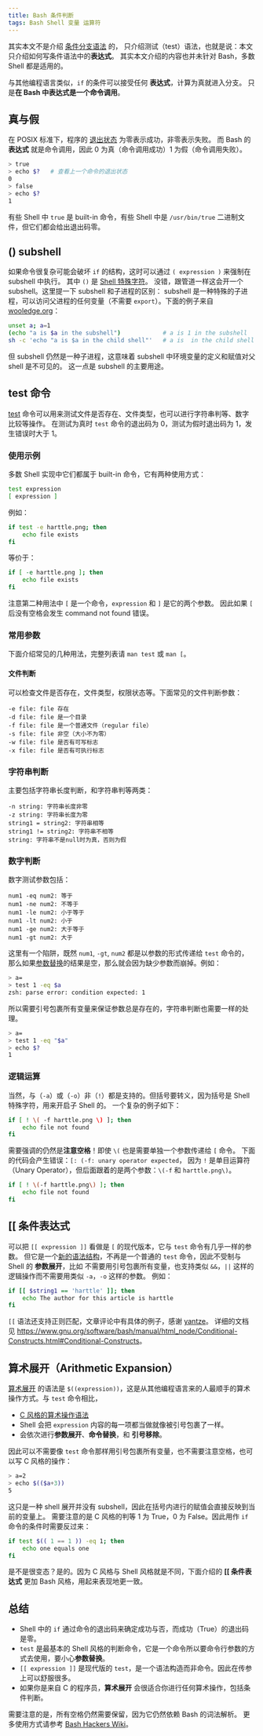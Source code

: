 ```yaml
---
title: Bash 条件判断
tags: Bash Shell 变量 运算符
---
```


其实本文不是介绍 [条件分支语法](https://www.gnu.org/software/bash/manual/bashref.html#Conditional-Constructs) 的，
只介绍测试（test）语法，也就是说：本文只介绍如何写条件语法中的**表达式**。
其实本文介绍的内容也并未针对 Bash，多数 Shell 都是适用的。

与其他编程语言类似，`if` 的条件可以接受任何 **表达式**，计算为真就进入分支。
只是**在 Bash 中表达式是一个命令调用**。

<!--more-->

## 真与假

在 POSIX 标准下，程序的 [退出状态](https://en.wikipedia.org/wiki/Exit_status#POSIX) 为零表示成功，非零表示失败。
而 Bash 的 **表达式** 就是命令调用，因此 0 为真（命令调用成功）1 为假（命令调用失败）。

```bash
> true
> echo $?   # 查看上一个命令的退出状态
0
> false
> echo $?
1
```

有些 Shell 中 `true` 是 built-in 命令，有些 Shell 中是 `/usr/bin/true` 二进制文件，但它们都会给出退出码零。

## () subshell

如果命令很复杂可能会破坏 `if` 的结构，这时可以通过 `( expression )` 来强制在 subshell 中执行。
其中 `()` 是 [Shell 特殊字符](http://pubs.opengroup.org/onlinepubs/9699919799/utilities/V3_chap02.html#tag_18_02)。
没错，跟管道一样这会开一个 subshell。这里提一下 subshell 和子进程的区别：
subshell 是一种特殊的子进程，可以访问父进程的任何变量（不需要 `export`）。下面的例子来自 [wooledge.org](http://mywiki.wooledge.org/SubShell)：

```bash
unset a; a=1
(echo "a is $a in the subshell")            # a is 1 in the subshell
sh -c 'echo "a is $a in the child shell"'   # a is  in the child shell
```

但 subshell 仍然是一种子进程，这意味着 subshell 中环境变量的定义和赋值对父 shell 是不可见的。
这一点是 subshell 的主要用途。

## test 命令

[test](https://en.wikipedia.org/wiki/Test_\(Unix\)) 命令可以用来测试文件是否存在、文件类型，也可以进行字符串判等、数字比较等操作。
在测试为真时 `test` 命令的退出码为 0，测试为假时退出码为 1，发生错误时大于 1。

### 使用示例

多数 Shell 实现中它们都属于 built-in 命令，它有两种使用方式：

```bash
test expression
[ expression ]
```

例如：

```bash
if test -e harttle.png; then
    echo file exists
fi
```

等价于：

```bash
if [ -e harttle.png ]; then
    echo file exists
fi
```

注意第二种用法中 `[` 是一个命令，`expression` 和 `]` 是它的两个参数。
因此如果 `[` 后没有空格会发生 command not found 错误。

### 常用参数

下面介绍常见的几种用法，完整列表请 `man test` 或 `man [`。

#### 文件判断

可以检查文件是否存在，文件类型，权限状态等。下面常见的文件判断参数：

```
-e file: file 存在
-d file: file 是一个目录
-f file: file 是一个普通文件（regular file）
-s file: file 非空（大小不为零）
-w file: file 是否有可写标志
-x file: file 是否有可执行标志
```

### 字符串判断

主要包括字符串长度判断，和字符串判等两类：

```
-n string: 字符串长度非零
-z string: 字符串长度为零
string1 = string2: 字符串相等
string1 != string2: 字符串不相等
string: 字符串不是null时为真，否则为假
```

### 数字判断

数字测试参数包括：

```
num1 -eq num2: 等于
num1 -ne num2: 不等于
num1 -le num2: 小于等于
num1 -lt num2: 小于
num1 -ge num2: 大于等于
num1 -gt num2: 大于
```

这里有一个陷阱，既然 `num1`, `-gt`, `num2` 都是以参数的形式传递给 `test` 命令的，
那么如果[参数替换](http://pubs.opengroup.org/onlinepubs/9699919799/utilities/V3_chap02.html#tag_18_06_02)的结果是空，那么就会因为缺少参数而崩掉。例如：

```bash
> a=
> test 1 -eq $a
zsh: parse error: condition expected: 1
```

所以需要引号包裹所有变量来保证参数总是存在的，字符串判断也需要一样的处理。

```bash
> a=
> test 1 -eq "$a"
> echo $?
1
```

### 逻辑运算

当然，与（`-a`）或（`-o`）非（`!`）都是支持的。但括号要转义，因为括号是 Shell 特殊字符，用来开启子 Shell 的。
一个复杂的例子如下：

```bash
if [ ! \( -f harttle.png \) ]; then
    echo file not found
fi
```

需要强调的仍然是**注意空格**！即使 `\(` 也是需要单独一个参数传递给 `[` 命令。
下面的代码会产生错误：`[: (-f: unary operator expected`，
因为 `!` 是单目运算符（Unary Operator），但后面跟着的是两个参数：`\(-f` 和 `harttle.png\)`。

```bash
if [ ! \(-f harttle.png\) ]; then
    echo file not found
fi
```

## [[ 条件表达式 

可以把 `[[ expression ]]` 看做是 `[` 的现代版本，它与 `test` 命令有几乎一样的参数。
但它是一个[新的语法结构](https://www.gnu.org/software/bash/manual/html_node/Conditional-Constructs.html#Conditional-Constructs)，不再是一个普通的 `test` 命令，因此不受制与 Shell 的 **参数展开**，比如
不需要用引号包裹所有变量，也支持类似 `&&`，`||` 这样的逻辑操作而不需要用类似 `-a`，`-o` 这样的参数。
例如：

```bash
if [[ $string1 == 'harttle' ]]; then
    echo The author for this article is harttle
fi
```

`[[` 语法还支持正则匹配，文章评论中有具体的例子，感谢 [yantze](https://github.com/yantze)。
详细的文档见 <https://www.gnu.org/software/bash/manual/html_node/Conditional-Constructs.html#Conditional-Constructs>。

## 算术展开（Arithmetic Expansion）

[算术展开](http://pubs.opengroup.org/onlinepubs/9699919799/utilities/V3_chap02.html#tag_18_06_04)
的语法是 `$((expression))`，这是从其他编程语言来的人最顺手的算术操作方式。与 `test` 命令相比，

* [C 风格的算术操作语法](http://pubs.opengroup.org/onlinepubs/9699919799/utilities/V3_chap01.html#tag_17_01_02_01)
* Shell 会把 `expression` 内容的每一项都当做就像被引号包裹了一样。
* 会依次进行**参数展开**、**命令替换**，和 **引号移除**。

因此可以不需要像 `test` 命令那样用引号包裹所有变量，也不需要注意空格，也可以写 C 风格的操作：

```bash
> a=2
> echo $(($a+3))
5
```

这只是一种 shell 展开并没有 subshell，因此在括号内进行的赋值会直接反映到当前的变量上。
需要注意的是 C 风格的判等 1 为 True，0 为 False。因此用作 `if` 命令的条件时需要反过来：

```bash
if test $(( 1 == 1 )) -eq 1; then
    echo one equals one
fi
```

是不是很变态？是的。因为 C 风格与 Shell 风格就是不同，下面介绍的 **[[ 条件表达式** 更加 Bash 风格，用起来表现地更一致。

## 总结

* Shell 中的 `if` 通过命令的退出码来确定成功与否，而成功（True）的退出码是零。
* `test` 是最基本的 Shell 风格的判断命令，它是一个命令所以要命令行参数的方式去使用，要小心**参数替换**。
* `[[ expression ]]` 是现代版的 `test`，是一个语法构造而非命令。因此在传参上可以舒服很多。
* 如果你是来自 C 的程序员，**算术展开** 会很适合你进行任何算术操作，包括条件判断。

需要注意的是，所有空格仍然需要保留，因为它仍然依赖 Bash 的词法解析。
更多使用方式请参考 [Bash Hackers Wiki](http://wiki.bash-hackers.org/syntax/ccmd/conditional_expression)。
